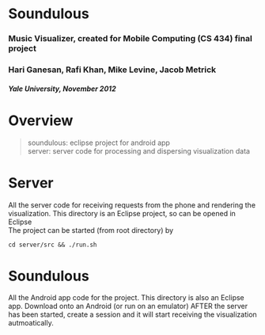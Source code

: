 # Soundulous
### Music Visualizer, created for Mobile Computing (CS 434) final project
### Hari Ganesan, Rafi Khan, Mike Levine, Jacob Metrick
##### Yale University, November 2012

Overview
==========

> soundulous: eclipse project for android app  
> server: server code for processing and dispersing visualization data

Server
==========

All the server code for receiving requests from the phone and rendering the visualization. This directory is an Eclipse project, so can be opened in Eclipse    
The project can be started (from root directory) by

    cd server/src && ./run.sh


Soundulous
==========

All the Android app code for the project. This directory is also an Eclipse app. Download onto an Android (or run on an emulator) AFTER the server has been started, create a session and it will start receiving the visualization autmoatically.